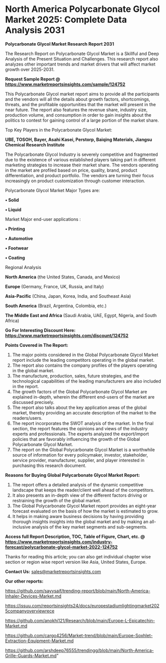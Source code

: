 # North America Polycarbonate Glycol Market 2025: Complete Data Analysis 2031

<strong>Polycarbonate Glycol Market Research Report 2031</strong>

The Research Report on Polycarbonate Glycol Market is a Skillful and Deep Analysis of the Present Situation and Challenges. This research report also analyzes other important trends and market drivers that will affect market growth over 2025-2031.

<strong>Request Sample Report @ <a href=https://www.marketreportsinsights.com/sample/124752>https://www.marketreportsinsights.com/sample/124752</a></strong>

This Polycarbonate Glycol market report aims to provide all the participants and the vendors will all the details about growth factors, shortcomings, threats, and the profitable opportunities that the market will present in the near future. The report also features the revenue share, industry size, production volume, and consumption in order to gain insights about the politics to contest for gaining control of a large portion of the market share.

Top Key Players in the Polycarbonate Glycol Market:

<strong>UBE, TOSOH, Bayer, Asahi Kasei, Perstorp, Baiqing Materials, Jiangsu Chemical Research Institute</strong>

The Polycarbonate Glycol Industry is severely competitive and fragmented due to the existence of various established players taking part in different marketing strategies to increase their market share. The vendors operating in the market are profiled based on price, quality, brand, product differentiation, and product portfolio. The vendors are turning their focus increasingly on product customization through customer interaction.

Polycarbonate Glycol Market Major Types are:

<strong>• Solid

• Liquid</strong>

Market Major end-user applications :

<strong>• Printing

• Automotive

• Footwear

• Coating</strong>

Regional Analysis

</u><strong><b>North America</b></strong> (the United States, Canada, and Mexico)

<strong><b>Europe </b></strong>(Germany, France, UK, Russia, and Italy)

<strong><b>Asia-Pacific</b></strong> (China, Japan, Korea, India, and Southeast Asia)

<strong><b>South America</b></strong> (Brazil, Argentina, Colombia, etc.)

<strong><b>The Middle East and Africa</b></strong> (Saudi Arabia, UAE, Egypt, Nigeria, and South Africa)

<strong>Go For Interesting Discount Here: <a href=https://www.marketreportsinsights.com/discount/124752>https://www.marketreportsinsights.com/discount/124752</a></strong>

<strong>Points Covered in The Report:</strong>
<ol>
  <li>The major points considered in the Global Polycarbonate Glycol Market report include the leading competitors operating in the global market.</li>
  <li>The report also contains the company profiles of the players operating in the global market.</li>
  <li>The manufacture, production, sales, future strategies, and the technological capabilities of the leading manufacturers are also included in the report.</li>
  <li>The growth factors of the Global Polycarbonate Glycol Market are explained in-depth, wherein the different end-users of the market are discussed precisely.</li>
  <li>The report also talks about the key application areas of the global market, thereby providing an accurate description of the market to the readers/users.</li>
  <li>The report incorporates the SWOT analysis of the market. In the final section, the report features the opinions and views of the industry experts and professionals. The experts analyzed the export/import policies that are favorably influencing the growth of the Global Polycarbonate Glycol Market.</li>
  <li>The report on the Global Polycarbonate Glycol Market is a worthwhile source of information for every policymaker, investor, stakeholder, service provider, manufacturer, supplier, and player interested in purchasing this research document.</li>
</ol>
<strong>Reasons for Buying Global Polycarbonate Glycol Market Report:</strong>

<ol>
  <li>The report offers a detailed analysis of the dynamic competitive landscape that keeps the reader/client well ahead of the competitors.</li>
  <li>It also presents an in-depth view of the different factors driving or restraining the growth of the global market.</li>
  <li>The Global Polycarbonate Glycol Market report provides an eight-year forecast evaluated on the basis of how the market is estimated to grow.</li>
  <li>It helps in making aware business decisions by having providing thorough insights insights into the global market and by making an all-inclusive analysis of the key market segments and sub-segments.</li>
</ol>
<strong>Access full Report Description, TOC, Table of Figure, Chart, etc. @ <a href=https://www.marketreportsinsights.com/industry-forecast/polycarbonate-glycol-market-2022-124752>https://www.marketreportsinsights.com/industry-forecast/polycarbonate-glycol-market-2022-124752</a></strong>


Thanks for reading this article; you can also get individual chapter wise section or region wise report version like Asia, United States, Europe.

<strong>Contact Us:</strong>
sales@marketreportsinsights.com

<strong>Our other reports:</strong>

<a href=https://github.com/sayysaif/trending-report/blob/main/North-America-Inhaler-Devices-Market.md>https://github.com/sayysaif/trending-report/blob/main/North-America-Inhaler-Devices-Market.md</a>

<a href=https://issuu.com/reportsinsights24/docs/europestadiumlightingmarket2025companyoverviewrece>https://issuu.com/reportsinsights24/docs/europestadiumlightingmarket2025companyoverviewrece</a>

<a href=https://github.com/anokhi121/Research/blob/main/Europe-L-Epicatechin-Market.md>https://github.com/anokhi121/Research/blob/main/Europe-L-Epicatechin-Market.md</a>

<a href=https://github.com/cargo4256/Market-trend/blob/main/Europe-Soxhlet-Extraction-Equipment-Market.md>https://github.com/cargo4256/Market-trend/blob/main/Europe-Soxhlet-Extraction-Equipment-Market.md</a>

<a href=https://github.com/arshdeep76555/trendingg/blob/main/North-America-Grille-Guards-Market.md>https://github.com/arshdeep76555/trendingg/blob/main/North-America-Grille-Guards-Market.md</a>"
